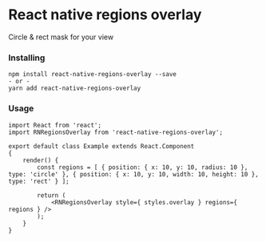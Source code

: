# React native regions overlay
Circle & rect mask for your view

### Installing
```
npm install react-native-regions-overlay --save
- or -
yarn add react-native-regions-overlay
```

### Usage
```
import React from 'react';
import RNRegionsOverlay from 'react-native-regions-overlay';

export default class Example extends React.Component
{
    render() {
        const regions = [ { position: { x: 10, y: 10, radius: 10 }, type: 'circle' }, { position: { x: 10, y: 10, width: 10, height: 10 }, type: 'rect' } ];

        return (
            <RNRegionsOverlay style={ styles.overlay } regions={ regions } />
        );
    }
}
```
